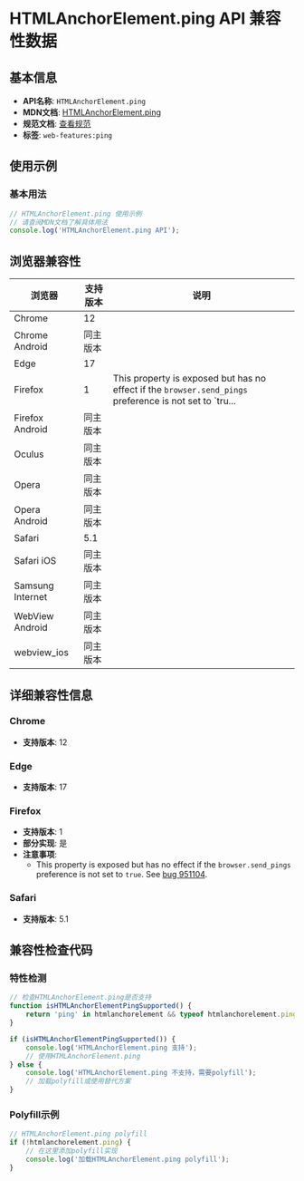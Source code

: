 # HTMLAnchorElement.ping API 兼容性数据

## 基本信息

- **API名称**: `HTMLAnchorElement.ping`
- **MDN文档**: [HTMLAnchorElement.ping](https://developer.mozilla.org/docs/Web/API/HTMLAnchorElement/ping)
- **规范文档**: [查看规范](https://html.spec.whatwg.org/multipage/text-level-semantics.html#dom-a-ping)
- **标签**: `web-features:ping`

## 使用示例

### 基本用法

```javascript
// HTMLAnchorElement.ping 使用示例
// 请查阅MDN文档了解具体用法
console.log('HTMLAnchorElement.ping API');
```

## 浏览器兼容性

| 浏览器 | 支持版本 | 说明 |
|--------|----------|------|
| Chrome | 12 |  |
| Chrome Android | 同主版本 |  |
| Edge | 17 |  |
| Firefox | 1 | This property is exposed but has no effect if the `browser.send_pings` preference is not set to `tru... |
| Firefox Android | 同主版本 |  |
| Oculus | 同主版本 |  |
| Opera | 同主版本 |  |
| Opera Android | 同主版本 |  |
| Safari | 5.1 |  |
| Safari iOS | 同主版本 |  |
| Samsung Internet | 同主版本 |  |
| WebView Android | 同主版本 |  |
| webview_ios | 同主版本 |  |

## 详细兼容性信息

### Chrome

- **支持版本**: 12

### Edge

- **支持版本**: 17

### Firefox

- **支持版本**: 1
- **部分实现**: 是
- **注意事项**:
  - This property is exposed but has no effect if the `browser.send_pings` preference is not set to `true`. See [bug 951104](https://bugzil.la/951104).

### Safari

- **支持版本**: 5.1

## 兼容性检查代码

### 特性检测

```javascript
// 检查HTMLAnchorElement.ping是否支持
function isHTMLAnchorElementPingSupported() {
    return 'ping' in htmlanchorelement && typeof htmlanchorelement.ping === 'function';
}

if (isHTMLAnchorElementPingSupported()) {
    console.log('HTMLAnchorElement.ping 支持');
    // 使用HTMLAnchorElement.ping
} else {
    console.log('HTMLAnchorElement.ping 不支持，需要polyfill');
    // 加载polyfill或使用替代方案
}
```

### Polyfill示例

```javascript
// HTMLAnchorElement.ping polyfill
if (!htmlanchorelement.ping) {
    // 在这里添加polyfill实现
    console.log('加载HTMLAnchorElement.ping polyfill');
}
```

